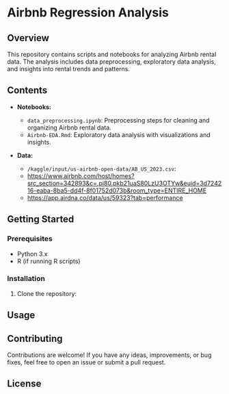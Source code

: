 # Airbnb Regression Analysis

## Overview

This repository contains scripts and notebooks for analyzing Airbnb rental data. The analysis includes data preprocessing, exploratory data analysis, and insights into rental trends and patterns.

## Contents

- **Notebooks:**
  - `data_preprocessing.ipynb`: Preprocessing steps for cleaning and organizing Airbnb rental data.
  - `Airbnb-EDA.Rmd`: Exploratory data analysis with visualizations and insights.

- **Data:**
  - `/kaggle/input/us-airbnb-open-data/AB_US_2023.csv`:
  - https://www.airbnb.com/host/homes?src_section=342893&c=.pi80.pkb21uaS80LzU3OTYw&euid=3d724216-eaba-8ba5-dd4f-8f01752d073b&room_type=ENTIRE_HOME
  - https://app.airdna.co/data/us/59323?tab=performance

## Getting Started


### Prerequisites

- Python 3.x
- R (if running R scripts)

### Installation

1. Clone the repository:

## Usage

## Contributing

Contributions are welcome! If you have any ideas, improvements, or bug fixes, feel free to open an issue or submit a pull request.

## License
